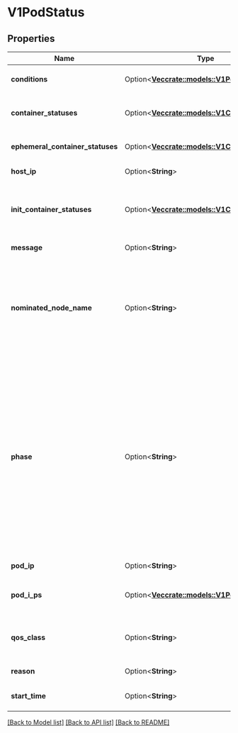 # V1PodStatus

## Properties

Name | Type | Description | Notes
------------ | ------------- | ------------- | -------------
**conditions** | Option<[**Vec<crate::models::V1PodCondition>**](v1.PodCondition.md)> | Current service state of pod. More info: https://kubernetes.io/docs/concepts/workloads/pods/pod-lifecycle#pod-conditions | [optional]
**container_statuses** | Option<[**Vec<crate::models::V1ContainerStatus>**](v1.ContainerStatus.md)> | The list has one entry per container in the manifest. Each entry is currently the output of `docker inspect`. More info: https://kubernetes.io/docs/concepts/workloads/pods/pod-lifecycle#pod-and-container-status | [optional]
**ephemeral_container_statuses** | Option<[**Vec<crate::models::V1ContainerStatus>**](v1.ContainerStatus.md)> | Status for any ephemeral containers that have run in this pod. This field is alpha-level and is only populated by servers that enable the EphemeralContainers feature. | [optional]
**host_ip** | Option<**String**> | IP address of the host to which the pod is assigned. Empty if not yet scheduled. | [optional]
**init_container_statuses** | Option<[**Vec<crate::models::V1ContainerStatus>**](v1.ContainerStatus.md)> | The list has one entry per init container in the manifest. The most recent successful init container will have ready = true, the most recently started container will have startTime set. More info: https://kubernetes.io/docs/concepts/workloads/pods/pod-lifecycle#pod-and-container-status | [optional]
**message** | Option<**String**> | A human readable message indicating details about why the pod is in this condition. | [optional]
**nominated_node_name** | Option<**String**> | nominatedNodeName is set only when this pod preempts other pods on the node, but it cannot be scheduled right away as preemption victims receive their graceful termination periods. This field does not guarantee that the pod will be scheduled on this node. Scheduler may decide to place the pod elsewhere if other nodes become available sooner. Scheduler may also decide to give the resources on this node to a higher priority pod that is created after preemption. As a result, this field may be different than PodSpec.nodeName when the pod is scheduled. | [optional]
**phase** | Option<**String**> | The phase of a Pod is a simple, high-level summary of where the Pod is in its lifecycle. The conditions array, the reason and message fields, and the individual container status arrays contain more detail about the pod's status. There are five possible phase values:  Pending: The pod has been accepted by the Kubernetes system, but one or more of the container images has not been created. This includes time before being scheduled as well as time spent downloading images over the network, which could take a while. Running: The pod has been bound to a node, and all of the containers have been created. At least one container is still running, or is in the process of starting or restarting. Succeeded: All containers in the pod have terminated in success, and will not be restarted. Failed: All containers in the pod have terminated, and at least one container has terminated in failure. The container either exited with non-zero status or was terminated by the system. Unknown: For some reason the state of the pod could not be obtained, typically due to an error in communicating with the host of the pod.  More info: https://kubernetes.io/docs/concepts/workloads/pods/pod-lifecycle#pod-phase | [optional]
**pod_ip** | Option<**String**> | IP address allocated to the pod. Routable at least within the cluster. Empty if not yet allocated. | [optional]
**pod_i_ps** | Option<[**Vec<crate::models::V1PodIp>**](v1.PodIP.md)> | podIPs holds the IP addresses allocated to the pod. If this field is specified, the 0th entry must match the podIP field. Pods may be allocated at most 1 value for each of IPv4 and IPv6. This list is empty if no IPs have been allocated yet. | [optional]
**qos_class** | Option<**String**> | The Quality of Service (QOS) classification assigned to the pod based on resource requirements See PodQOSClass type for available QOS classes More info: https://git.k8s.io/community/contributors/design-proposals/node/resource-qos.md | [optional]
**reason** | Option<**String**> | A brief CamelCase message indicating details about why the pod is in this state. e.g. 'Evicted' | [optional]
**start_time** | Option<**String**> | RFC 3339 date and time at which the object was acknowledged by the Kubelet. This is before the Kubelet pulled the container image(s) for the pod. | [optional]

[[Back to Model list]](../README.md#documentation-for-models) [[Back to API list]](../README.md#documentation-for-api-endpoints) [[Back to README]](../README.md)


